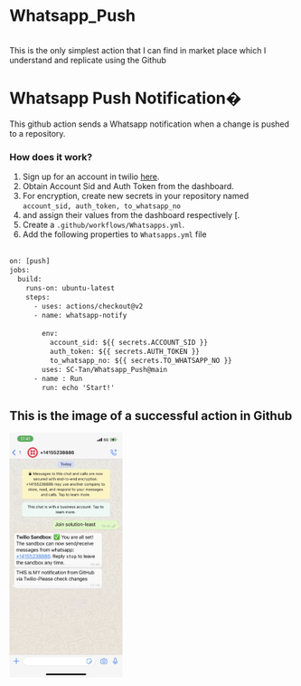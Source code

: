# Whatsapp_Push

<br>
This is the only simplest action that I can find in market place which I understand and replicate using the Github<br>

<h1 align="Left">Whatsapp Push Notification�</h1>

This github action sends a Whatsapp notification when a change is pushed to a repository.

### How does it work?
1. Sign up for an account in twilio [here](https://www.twilio.com/).  
2. Obtain Account Sid and Auth Token from the dashboard.
3. For encryption, create new secrets in your repository named ```account_sid, auth_token, to_whatsapp_no``` 
4. and assign their values from the dashboard respectively [.  
5. Create a ```.github/workflows/Whatsapps.yml```.  
6. Add the following properties to ```Whatsapps.yml``` file   

```name: When any change is made in the master branch, a message is sent to the Whatsapp. (see image on whatsapp below)

on: [push]
jobs:
  build:
    runs-on: ubuntu-latest
    steps:
      - uses: actions/checkout@v2
      - name: whatsapp-notify
   
        env:
          account_sid: ${{ secrets.ACCOUNT_SID }}
          auth_token: ${{ secrets.AUTH_TOKEN }}
          to_whatsapp_no: ${{ secrets.TO_WHATSAPP_NO }}
        uses: SC-Tan/Whatsapp_Push@main
      - name : Run
        run: echo 'Start!'
```

## This is the image of a successful action in Github

<img src="Apps Photo.png" width="200">


